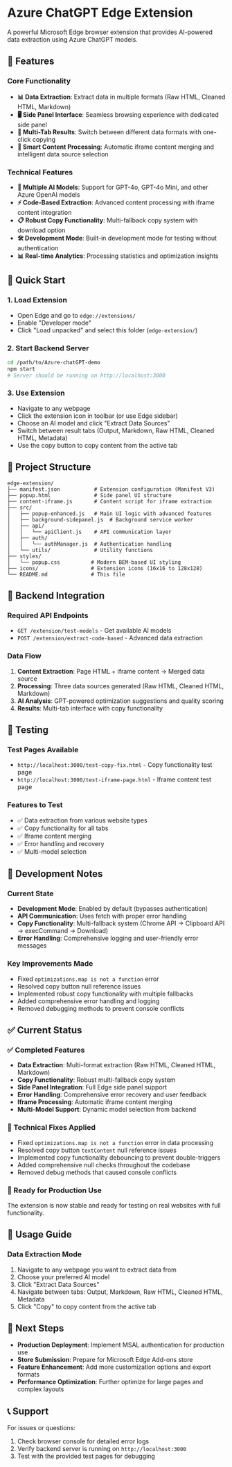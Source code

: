 # Azure ChatGPT Edge Extension

A powerful Microsoft Edge browser extension that provides AI-powered data extraction using Azure ChatGPT models.

## 🌟 Features

### Core Functionality
- **📊 Data Extraction**: Extract data in multiple formats (Raw HTML, Cleaned HTML, Markdown)
- **🖥️ Side Panel Interface**: Seamless browsing experience with dedicated side panel
- **🔄 Multi-Tab Results**: Switch between different data formats with one-click copying
- **🎯 Smart Content Processing**: Automatic iframe content merging and intelligent data source selection

### Technical Features
- **🤖 Multiple AI Models**: Support for GPT-4o, GPT-4o Mini, and other Azure OpenAI models
- **⚡ Code-Based Extraction**: Advanced content processing with iframe content integration
- **📋 Robust Copy Functionality**: Multi-fallback copy system with download option
- **🛠️ Development Mode**: Built-in development mode for testing without authentication
- **📊 Real-time Analytics**: Processing statistics and optimization insights

## 🚀 Quick Start

### 1. Load Extension
- Open Edge and go to `edge://extensions/`
- Enable "Developer mode"
- Click "Load unpacked" and select this folder (`edge-extension/`)

### 2. Start Backend Server
```bash
cd /path/to/Azure-chatGPT-demo
npm start
# Server should be running on http://localhost:3000
```

### 3. Use Extension
- Navigate to any webpage
- Click the extension icon in toolbar (or use Edge sidebar)
- Choose an AI model and click "Extract Data Sources"
- Switch between result tabs (Output, Markdown, Raw HTML, Cleaned HTML, Metadata)
- Use the copy button to copy content from the active tab

## 📁 Project Structure

```
edge-extension/
├── manifest.json           # Extension configuration (Manifest V3)
├── popup.html              # Side panel UI structure
├── content-iframe.js       # Content script for iframe extraction
├── src/
│   ├── popup-enhanced.js   # Main UI logic with advanced features
│   ├── background-sidepanel.js  # Background service worker
│   ├── api/
│   │   └── apiClient.js    # API communication layer
│   ├── auth/
│   │   └── authManager.js  # Authentication handling
│   └── utils/              # Utility functions
├── styles/
│   └── popup.css          # Modern BEM-based UI styling
├── icons/                 # Extension icons (16x16 to 128x128)
└── README.md              # This file
```

## 🔧 Backend Integration

### Required API Endpoints
- `GET /extension/test-models` - Get available AI models
- `POST /extension/extract-code-based` - Advanced data extraction

### Data Flow
1. **Content Extraction**: Page HTML + iframe content → Merged data source
2. **Processing**: Three data sources generated (Raw HTML, Cleaned HTML, Markdown)
3. **AI Analysis**: GPT-powered optimization suggestions and quality scoring
4. **Results**: Multi-tab interface with copy functionality

## 🧪 Testing

### Test Pages Available
- `http://localhost:3000/test-copy-fix.html` - Copy functionality test page
- `http://localhost:3000/test-iframe-page.html` - Iframe content test page

### Features to Test
- ✅ Data extraction from various website types
- ✅ Copy functionality for all tabs
- ✅ Iframe content merging
- ✅ Error handling and recovery
- ✅ Multi-model selection

## 🔧 Development Notes

### Current State
- **Development Mode**: Enabled by default (bypasses authentication)
- **API Communication**: Uses fetch with proper error handling
- **Copy Functionality**: Multi-fallback system (Chrome API → Clipboard API → execCommand → Download)
- **Error Handling**: Comprehensive logging and user-friendly error messages

### Key Improvements Made
- Fixed `optimizations.map is not a function` error
- Resolved copy button null reference issues
- Implemented robust copy functionality with multiple fallbacks
- Added comprehensive error handling and logging
- Removed debugging methods to prevent console conflicts

## ✅ Current Status

### ✅ Completed Features
- **Data Extraction**: Multi-format extraction (Raw HTML, Cleaned HTML, Markdown)
- **Copy Functionality**: Robust multi-fallback copy system
- **Side Panel Integration**: Full Edge side panel support
- **Error Handling**: Comprehensive error recovery and user feedback
- **Iframe Processing**: Automatic iframe content merging
- **Multi-Model Support**: Dynamic model selection from backend

### 🔧 Technical Fixes Applied
- Fixed `optimizations.map is not a function` error in data processing
- Resolved copy button `textContent` null reference issues
- Implemented copy functionality debouncing to prevent double-triggers
- Added comprehensive null checks throughout the codebase
- Removed debug methods that caused console conflicts

### 🚀 Ready for Production Use
The extension is now stable and ready for testing on real websites with full functionality.

## 🎯 Usage Guide

### Data Extraction Mode
1. Navigate to any webpage you want to extract data from
2. Choose your preferred AI model
3. Click "Extract Data Sources"
4. Navigate between tabs: Output, Markdown, Raw HTML, Cleaned HTML, Metadata
5. Click "Copy" to copy content from the active tab

## 🎯 Next Steps

- **Production Deployment**: Implement MSAL authentication for production use
- **Store Submission**: Prepare for Microsoft Edge Add-ons store
- **Feature Enhancement**: Add more customization options and export formats
- **Performance Optimization**: Further optimize for large pages and complex layouts

## 📞 Support

For issues or questions:
1. Check browser console for detailed error logs
2. Verify backend server is running on `http://localhost:3000`
3. Test with the provided test pages for debugging
